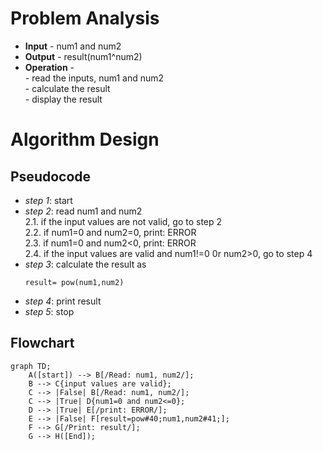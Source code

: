 # Problem Analysis
+ **Input** - num1 and num2
+ **Output** - result(num1^num2)
+ **Operation** -\
          - read the inputs, num1 and num2\
          - calculate the result\
          - display the result
# Algorithm Design
  ## Pseudocode
+ *step 1*: start
+ *step 2*: read num1 and num2\
        2.1. if the input values are not valid, go to step 2\
        2.2. if num1=0 and num2=0, print: ERROR\
        2.3. if num1=0 and num2<0, print: ERROR\
        2.4. if the input values are valid and num1!=0 0r num2>0, go to step 4
+ *step 3*: calculate the result as
   ```
   result= pow(num1,num2)
   ```
+ *step 4*: print result
+ *step 5*: stop
## Flowchart
```mermaid
graph TD;
    A([start]) --> B[/Read: num1, num2/];
    B --> C{input values are valid};
    C --> |False| B[/Read: num1, num2/];
    C --> |True| D{num1=0 and num2<=0};
    D --> |True| E[/print: ERROR/];
    E --> |False| F[result=pow#40;num1,num2#41;];
    F --> G[/Print: result/];
    G --> H([End]);
